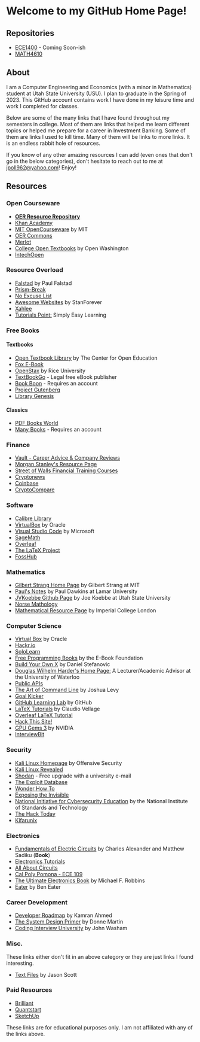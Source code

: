 # Welcome to my GitHub Home Page!

## Repositories
* [ECE1400](https://github.com/jpoll962/ECE1400) - Coming Soon-ish
* [MATH4610](https://jpoll962.github.io/math4610.md)

## About
I am a Computer Engineering and Economics (with a minor in Mathematics) student at Utah State University (USU). I plan to graduate in the Spring of 2023.
This GitHub account contains work I have done in my leisure time and work I completed for classes.

Below are some of the many links that I have found throughout my semesters in college.
Most of them are links that helped me learn different topics or helped me prepare for a career in Investment Banking. Some of them
are links I used to kill time. Many of them will be links to more links. It is an endless rabbit hole of resources.

If you know of any other amazing resources I can add (even ones that don't go in the below categories), don't hesitate to reach out to me at jpoll962@yahoo.com! Enjoy!

## Resources

### Open Courseware
* [**OER Resource Repository**](https://start.me/p/QRDO7R/find-oer)
* [Khan Academy](https://www.khanacademy.org/)
* [MIT OpenCourseware](https://ocw.mit.edu) by MIT
* [OER Commons](https://www.oercommons.org/)
* [Merlot](https://www.merlot.org/merlot/)
* [College Open Textbooks](https://www.openwa.org/college-open-textbooks-page/) by Open Washington
* [IntechOpen](https://www.intechopen.com/)

### Resource Overload
* [Falstad](https://www.falstad.com/) by Paul Falstad
* [Prism-Break](https://prism-break.org/en/)
* [No Excuse List](http://noexcuselist.com/)
* [Awesome Websites](https://github.com/StanForever/awesome-websites) by StanForever
* [Xahlee](http://xahlee.info/)
* [Tutorials Point:](https://www.tutorialspoint.com/index.htm) Simply Easy Learning

### Free Books
#### Textbooks
* [Open Textbook Library](https://open.umn.edu/opentextbooks/) by The Center for Open Education
* [Fox E-Book](https://www.foxebook.net)
* [OpenStax](https://openstax.org/) by Rice University
* [TextBookGo](http://textbookgo.com/) - Legal free eBook publisher
* [Book Boon](https://bookboon.com/) - Requires an account
* [Project Gutenberg](http://www.gutenberg.org/)
* [Library Genesis](https://libgen.is/)

#### Classics
* [PDF Books World](https://www.pdfbooksworld.com/)
* [Many Books](https://manybooks.net/) - Requires an account

### Finance
* [Vault - Career Advice & Company Reviews](https://www.vault.com/)
* [Morgan Stanley's Resource Page](https://www.morgansanley.com/people-opportunities/students-graduates/resources/)
* [Street of Walls Financial Training Courses](http://www.streetofwalls.com/finance-training-courses/)
* [Cryptonews](https://www.cryptonews.com/)
* [Coinbase](https://www.coinbase.com/)
* [CryptoCompare](https://www.cryptocompare.com/)

### Software
* [Calibre Library](https://calibre-ebook.com/)
* [VirtualBox](https://www.virtualbox.org/) by Oracle
* [Visual Studio Code](https://code.visualstudio.com/) by Microsoft
* [SageMath](https://www.sagemath.org/index.html)
* [Overleaf](https://www.overleaf.com/)
* [The LaTeX Project](https://www.latex-project.org/)
* [FossHub](https://www.fosshub.com/)

### Mathematics
* [Gilbert Strang Home Page](http://www-math.mit.edu/~gs/) by Gilbert Strang at MIT
* [Paul's Notes](https://tutorial.math.lamar.edu/) by Paul Dawkins at Lamar University
* [JVKoebbe Github Page](https://jvkoebbe.github.io/) by Joe Koebbe at Utah State University
* [Norse Mathology](https://www.norsemathology.org/wiki/index.php?title=Main_Page)
* [Mathematical Resource Page](http://wwwf.imperial.ac.uk/metric/metric_public/index.html) by Imperial College London

### Computer Science
* [Virtual Box](https://www.virtualbox.org/) by Oracle
* [Hackr.io](https://hackr.io/)
* [SoloLearn](https://www.sololearn.com/Courses/)
* [Free Programming Books](https://ebookfoundation.github.io/free-programming-books/free-programming-books.html) by the E-Book Foundation
* [Build Your Own X](https://github.com/danistefanovic/build-your-own-x) by Daniel Stefanovic
* [Douglas Wilhelm Harder's Home Page:](https://ece.uwaterloo.ca/~dwharder/) A Lecturer/Academic Advisor at the University of Waterloo
* [Public APIs](https://github.com/public-apis/public-apis)
* [The Art of Command Line](https://github.com/jlevy/the-art-of-command-line) by Joshua Levy
* [Goal Kicker](https://goalkicker.com/)
* [GitHub Learning Lab](https://lab.github.com/) by GitHub
* [LaTeX Tutorials](https://www.latex-tutorial.com/) by Claudio Vellage
* [Overleaf LaTeX Tutorial](https://www.overleaf.com/learn/latex/Learn_LaTeX_in_30_minutes)
* [Hack This Site!](https://www.hackthissite.org/pages/index/index.php)
* [GPU Gems 3](https://developer.nvidia.com/gpugems/gpugems3/contributors) by NVIDIA
* [InterviewBit](https://www.interviewbit.com/)

### Security
* [Kali Linux Homepage](https://www.kali.org/) by Offensive Security
* [Kali Linux Revealed](https://kali.training/lessons/introduction/)
* [Shodan](https://www.shodan.io/) - Free upgrade with a university e-mail
* [The Exploit Database](https://www.exploit-db.com/)
* [Wonder How To](https://www.wonderhowto.com/)
* [Exposing the Invisible](https://exposingtheinvisible.org/)
* [National Initiative for Cybersecurity Education](https://www.nist.gov/itl/applied-cybersecurity/nice/resources/online-learning-content) by the National Institute of Standards and Technology
* [The Hack Today](https://www.thehacktoday.com/)
* [Kifarunix](https://kifarunix.com/)

### Electronics
* [Fundamentals of Electric Circuits](http://hafizzaheer.pbworks.com/w/file/fetch/85918240/Fundamentals%20of%20Electric%20Circuits%20(5th%20Ed)(gnv64).pdf) by Charles Alexander and Matthew Sadiku (**Book**)
* [Electronics Tutorials](https://www.electronics-tutorials.ws/)
* [All About Circuits](https://www.allaboutcircuits.com/)
* [Cal Poly Pomona - ECE 109](https://www.cpp.edu/~elab/index.html)
* [The Ultimate Electronics Book](https://ultimateelectronicsbook.com/) by Michael F. Robbins
* [Eater](https://eater.net/) by Ben Eater

### Career Development
* [Developer Roadmap](https://github.com/kamranahmedse/developer-roadmap) by Kamran Ahmed
* [The System Design Primer](https://github.com/donnemartin/system-design-primer) by Donne Martin
* [Coding Interview University](https://github.com/jwasham/coding-interview-university) by John Washam

### Misc.
These links either don't fit in an above category or they are just links I found interesting.  

* [Text Files](http://textfiles.com/) by Jason Scott

### Paid Resources
* [Brilliant](https://brilliant.org/)
* [Quantstart](https://www.quantstart.com/)
* [SketchUp](https://www.sketchup.com/)
  
These links are for educational purposes only. I am not affiliated with any of the links above.
